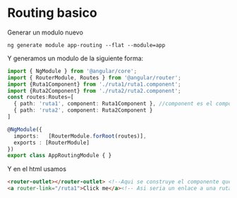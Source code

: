 # Routing basico

Generar un modulo nuevo
```
ng generate module app-routing --flat --module=app
```
Y generamos un modulo de la siguiente forma: 
```typescript
import { NgModule } from '@angular/core';
import { RouterModule, Routes } from '@angular/router';
import {Ruta1Component} from './ruta1/ruta1.component';
import {Ruta2Component} from './ruta2/ruta2.component';
const routes:Routes=[
  { path: 'ruta1', component: Ruta1Component }, //component es el componente que construye en la ruta
  { path: 'ruta2', component: Ruta2Component }
]

@NgModule({
  imports:   [RouterModule.forRoot(routes)],
  exports : [RouterModule]
})
export class AppRoutingModule { }
```
Y en el html usamos 
```html
<router-outlet></router-outlet> <!--Aqui se construye el componente que se monta en la ruta-->
<a router-link="/ruta1">Click me</a><!-- Asi seria un enlace a una ruta -->
```